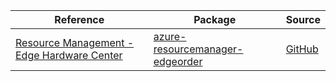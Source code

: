 | Reference | Package | Source |
|---|---|---|
|[Resource Management - Edge Hardware Center](resourcemanager-edgeorder-readme.md)|[azure-resourcemanager-edgeorder](https://repo1.maven.org/maven2/com/azure/resourcemanager/azure-resourcemanager-edgeorder)|[GitHub](https://github.com/Azure/azure-sdk-for-java/blob/main/sdk/edgeorder/azure-resourcemanager-edgeorder)|
